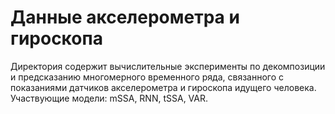 # Данные акселерометра и гироскопа

Директория содержит вычислительные эксперименты по декомпозиции и предсказанию многомерного временного ряда, связанного с показаниями датчиков акселерометра и гироскопа идущего человека. Участвующие модели: mSSA, RNN, tSSA, VAR.
